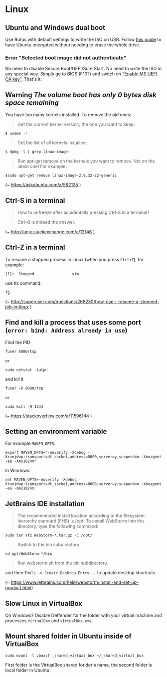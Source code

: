 # Linux

## Ubuntu and Windows dual boot

Use Rufus with default settings to write the ISO on USB. Follow [this guide](https://www.mikekasberg.com/blog/2024/05/20/dual-boot-ubuntu-24-04-and-windows-with-encryption.html) to have Ubuntu encrypted without needing to erase the whole drive. 

### Error "Selected boot image did not authenticate"

No need to disable Secure Boot/UEFI/Sure Start. No need to write the ISO in any special way. Simply go to BIOS (F10?) and switch on ["Enable MS UEFI CA key"](https://support.hp.com/gb-en/document/ish_8680345-8679627-16). That's it.

## Warning _The volume boot has only 0 bytes disk space remaining_

You have too many kernels installed. To remove the *old* ones:

> Get the current kernel version, the one you want to keep:

    $ uname -r

> Get the list of all kernels installed:

    $ dpkg -l | grep linux-image-

> Run apt-get remove on the kernels you want to remove. Not on the latest one! For example:

    $sudo apt-get remove linux-image-2.6.32-22-generic

(~ https://askubuntu.com/a/592135 )


## Ctrl-S in a terminal

> How to unfreeze after accidentally pressing Ctrl-S in a terminal?

> Ctrl-Q is indeed the answer.

(~ http://unix.stackexchange.com/a/12146 )

## Ctrl-Z in a terminal

To resume a stopped process in Linux (when you press `Ctrl+Z`), for example:

    [1]+  Stopped                 vim

use tis command:

    fg

(~ http://superuser.com/questions/268230/how-can-i-resume-a-stopped-job-in-linux )

## Find and kill a process that uses some port (`error: bind: Address already in use`)

Find the PID	

    fuser 8080/tcp 

or

    sudo netstat -tulpn

and kill it

    fuser -k 8080/tcp 

or 

    sudo kill -9 1234

(~ https://stackoverflow.com/a/11596144 )

## Setting an environment variable

For example `MAVEN_OPTS`: 

    export MAVEN_OPTS="-noverify -Xdebug -Xrunjdwp:transport=dt_socket,address=8000,server=y,suspend=n -Xnoagent -ea -Xmx1024m"

In Windows:

    set MAVEN_OPTS=-noverify -Xdebug -Xrunjdwp:transport=dt_socket,address=8000,server=y,suspend=n -Xnoagent -ea -Xmx1024m

## JetBrains IDE installation

> The recommended install location according to the filesystem hierarchy standard (FHS) is /opt. To install WebStorm into this directory, type the following command:

    sudo tar xfz WebStorm-*.tar.gz -C /opt/

> Switch to the bin subdirectory:

    cd opt/WebStorm-*/bin

> Run webstorm.sh from the bin subdirectory.

and then `Tools -> Create Desktop Entry...` to update desktop shortcuts.

(~ https://www.jetbrains.com/help/webstorm/install-and-set-up-product.html)

## Slow Linux in VirtualBox

On Windows? Disable Deffender for the folder with your virtual machine and processes `VirtualBox` and `VirtualBox.exe`.

## Mount shared folder in Ubuntu inside of VirtualBox

    sudo mount -t vboxsf _shared_virtual_box ~/_shared_virtual_box
    
First folder is the VirtualBox shared forlder's name, the second folder is local folder in Ubuntu.
